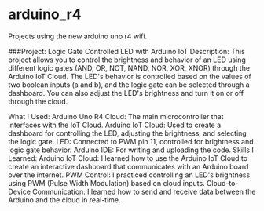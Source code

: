 # arduino_r4
Projects using the new arduino uno r4 wifi.

###Project: Logic Gate Controlled LED with Arduino IoT
Description:
This project allows you to control the brightness and behavior of an LED using different logic gates (AND, OR, NOT, NAND, NOR, XOR, XNOR) through the Arduino IoT Cloud. The LED's behavior is controlled based on the values of two boolean inputs (a and b), and the logic gate can be selected through a dashboard. You can also adjust the LED's brightness and turn it on or off through the cloud.

What I Used:
Arduino Uno R4 Cloud: The main microcontroller that interfaces with the IoT Cloud.
Arduino IoT Cloud: Used to create a dashboard for controlling the LED, adjusting the brightness, and selecting the logic gate.
LED: Connected to PWM pin 11, controlled for brightness and logic gate behavior.
Arduino IDE: For writing and uploading the code.
Skills I Learned:
Arduino IoT Cloud: I learned how to use the Arduino IoT Cloud to create an interactive dashboard that communicates with an Arduino board over the internet.
PWM Control: I practiced controlling an LED's brightness using PWM (Pulse Width Modulation) based on cloud inputs.
Cloud-to-Device Communication: I learned how to send and receive data between the Arduino and the cloud in real-time.
